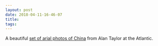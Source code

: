 ```yaml
---
layout: post
date: 2018-04-11-16-46-07
title:
tags:
---
```


A beautiful [set of arial photos of China](https://www.theatlantic.com/photo/2018/04/china-viewed-from-above/557789/?utm_source=feed) from Alan Taylor at the Atlantic.